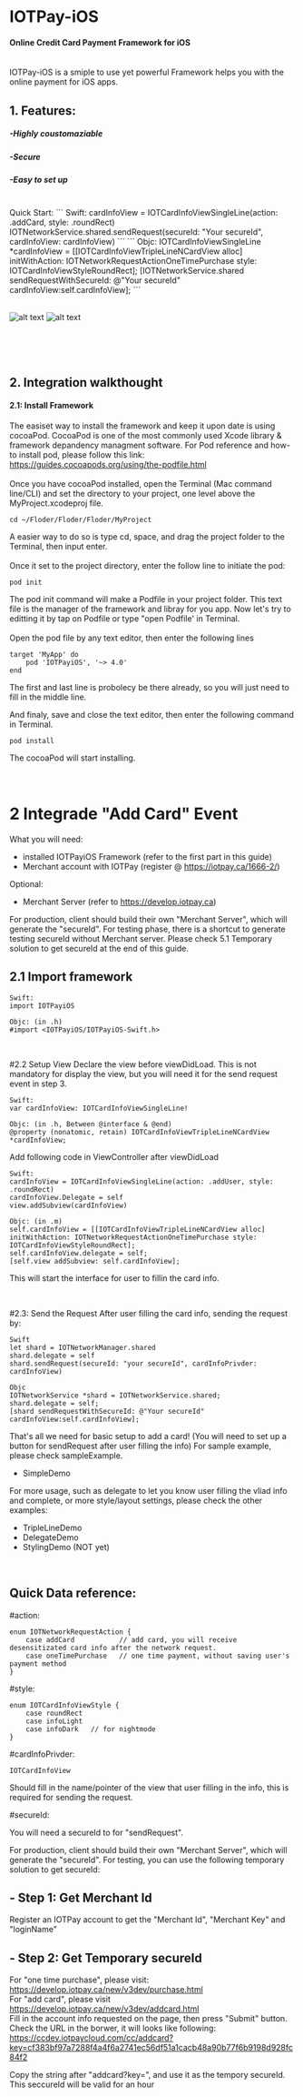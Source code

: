 # IOTPay-iOS
#### Online Credit Card Payment Framework for iOS
<br />    
IOTPay-iOS is a smiple to use yet powerful Framework helps you with the online payment for iOS apps.

## 1. Features:
##### -Highly coustomaziable 
##### -Secure
##### -Easy to set up
<br />    
Quick Start:
```
Swift:
cardInfoView = IOTCardInfoViewSingleLine(action: .addCard, style: .roundRect)  
IOTNetworkService.shared.sendRequest(secureId: "Your secureId", cardInfoView: cardInfoView)
```
```
Objc: 
IOTCardInfoViewSingleLine *cardInfoView = [[IOTCardInfoViewTripleLineNCardView alloc] initWithAction: IOTNetworkRequestActionOneTimePurchase style: IOTCardInfoViewStyleRoundRect];
[IOTNetworkService.shared sendRequestWithSecureId: @"Your secureId" cardInfoView:self.cardInfoView];
```

<br />  
<br />  

![alt text](https://github.com/IOTPaySDK/IOTPay-iOS/blob/main/simpleGIF.gif "Logo Title Text 1") ![alt text](https://github.com/IOTPaySDK/IOTPay-iOS/blob/main/TripleGif.gif "Logo Title Text 1")

<br />  
<br />  
<br />  

## 2. Integration walkthought
#### 2.1: Install Framework
The easiset way to install the framework and keep it upon date is using cocoaPod. 
CocoaPod is one of the most commonly used Xcode library & framework depandency managment software.
For Pod reference and how-to install pod, please follow this link:
https://guides.cocoapods.org/using/the-podfile.html
<br />  
Once you have cocoaPod installed, open the Terminal (Mac command line/CLI) and set the directory to your project, one level above the MyProject.xcodeproj file.
```
cd ~/Floder/Floder/Floder/MyProject
```
A easier way to do so is type cd, space, and drag the project folder to the Terminal, then input enter.
<br />  
Once it set to the project directory, enter the follow line to initiate the pod:
```
pod init
```
The pod init command will make a Podfile in your project folder. This text file is the manager of the framework and libray for you app. Now let's try to editting it by tap on Podfile or type "open Podfile' in Terminal.
<br />  
Open the pod file by any text editor, then enter the following lines
```
target 'MyApp' do
    pod 'IOTPayiOS', '~> 4.0'
end
```
The first and last line is probolecy be there already, so you will just need to fill in the middle line.
<br />  

And finaly, save and close the text editor, then enter the following command in Terminal.
```
pod install
```
The cocoaPod will start installing.
<br />  
<br />      

# 2 Integrade "Add Card" Event

What you will need:
- installed IOTPayiOS Framework  (refer to the first part in this guide)
- Merchant account with IOTPay (register @ https://iotpay.ca/1666-2/)

Optional:
- Merchant Server (refer to https://develop.iotpay.ca)
	
For production, client should build their own "Merchant Server", which will generate the "secureId". For testing phase, there is a shortcut to generate testing secureId without Merchant server. Please check 5.1 Temporary solution to get secureId at the end of this guide.    

## 2.1 Import framework
```
Swift:
import IOTPayiOS
```
```
Objc: (in .h)
#import <IOTPayiOS/IOTPayiOS-Swift.h>
```
<br />    

#2.2 Setup View
Declare the view before viewDidLoad. This is not mandatory for display the view, but you will need it for the send request event in step 3.
```
Swift:
var cardInfoView: IOTCardInfoViewSingleLine!
```
```
Objc: (in .h, Between @interface & @end)
@property (nonatomic, retain) IOTCardInfoViewTripleLineNCardView *cardInfoView;
```

Add following code in ViewController after viewDidLoad
```
Swift:
cardInfoView = IOTCardInfoViewSingleLine(action: .addUser, style: .roundRect)
cardInfoView.Delegate = self
view.addSubview(cardInfoView)
```
```
Objc: (in .m)
self.cardInfoView = [[IOTCardInfoViewTripleLineNCardView alloc] initWithAction: IOTNetworkRequestActionOneTimePurchase style: IOTCardInfoViewStyleRoundRect];
self.cardInfoView.delegate = self;
[self.view addSubview: self.cardInfoView];
```
This will start the interface for user to fillin the card info.
<br />    


<br />      

#2.3: Send the Request
After user filling the card info, sending the request by:
```
Swift
let shard = IOTNetworkManager.shared
shard.delegate = self
shard.sendRequest(secureId: "your secureId", cardInfoPrivder: cardInfoView)

Objc
IOTNetworkService *shard = IOTNetworkService.shared;
shard.delegate = self;
[shard sendRequestWithSecureId: @"Your secureId" cardInfoView:self.cardInfoView];
```
That's all we need for basic setup to add a card!
(You will need to set up a button for sendRequest after user filling the info)
For sample example, please check sampleExample. 
- SimpleDemo 

For more usage, such as delegate to let you know user filling the vliad info and complete, or more style/layout settings, please check the other examples:
- TripleLineDemo
- DelegateDemo 
- StylingDemo (NOT yet)




<br />      

## Quick Data reference:
#action: 
```
enum IOTNetworkRequestAction {
	case addCard           // add card, you will receive desensitizated card info after the network request.
	case oneTimePurchase   // one time payment, without saving user's payment method
}
```


#style: 
```
enum IOTCardInfoViewStyle {
	case roundRect
	case infoLight
	case infoDark   // for nightmode
}
```

#cardInfoPrivder: 
```
IOTCardInfoView
```
Should fill in the name/pointer of the view that user filling in the info, this is required for sending the request.

#secureId:<br />   

You will need a secureId to for "sendRequest".

For production, client should build their own "Merchant Server", which will generate the "secureId". 
For testing, you can use the following temporary solution to get secureId:    

## - Step 1: Get Merchant Id   
Register an IOTPay account to get the "Merchant Id", "Merchant Key" and "loginName"    

## - Step 2: Get Temporary secureId   
For "one time purchase", please visit:   https://develop.iotpay.ca/new/v3dev/purchase.html   
For "add card", please visit   https://develop.iotpay.ca/new/v3dev/addcard.html    
Fill in the account info requested on the page, then press "Submit" button. Check the URL in the borwer, it will looks like following:   https://ccdev.iotpaycloud.com/cc/addcard?key=cf383bf97a7288f4a4f6a2741ec56df51a1cacb48a90b77f6b9198d928fc84f2   

Copy the string after "addcard?key=", and use it as the tempory secureId. This seccureId will be valid for an hour   
		
